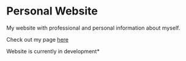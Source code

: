 # Personal Website

My website with professional and personal information about myself.

Check out my page [here](http://enochtang.me)

Website is currently in development*

